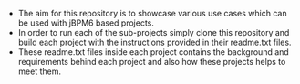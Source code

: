 - The aim for this repository is to showcase various use cases which can be used with jBPM6 based projects.
- In order to run each of the sub-projects simply clone this repository and build each project with the instructions provided in their readme.txt files.
- These readme.txt files inside each project contains the background and requirements behind each project and also how these projects helps to meet them.
